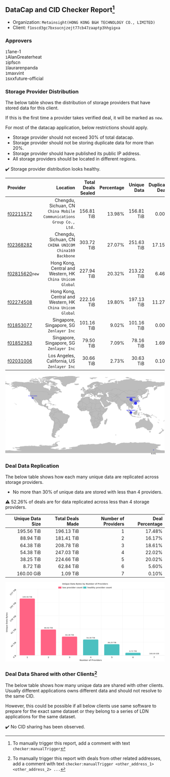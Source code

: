 ## DataCap and CID Checker Report[^1]
 - Organization: `Metainsight(HONG KONG B&H TECHNOLOGY CO., LIMITED)`
 - Client: `f1oscd3gc7bxsucnjzejt77cb47zaaptp3hhgigxa`
### Approvers
`1`1ane-1<br/>`1`AlanGreaterheat<br/>`1`ipfscn<br/>`1`laurarenpanda<br/>`1`maxvint<br/>`1`sxxfuture-official


### Storage Provider Distribution
The below table shows the distribution of storage providers that have stored data for this client.

If this is the first time a provider takes verified deal, it will be marked as `new`.

For most of the datacap application, below restrictions should apply.
 - Storage provider should not exceed 30% of total datacap.
 - Storage provider should not be storing duplicate data for more than 20%.
 - Storage provider should have published its public IP address.
 - All storage providers should be located in different regions.

✔️ Storage provider distribution looks healthy.

| Provider                                                    |                                                               Location | Total Deals Sealed | Percentage | Unique Data | Duplicate Deals |
| :---------------------------------------------------------- | ---------------------------------------------------------------------: | -----------------: | ---------: | ----------: | --------------: |
| [f02211572](https://filfox.info/en/address/f02211572)       | Chengdu, Sichuan, CN<br/>`China Mobile Communications Group Co., Ltd.` |         156.81 TiB |     13.98% |  156.81 TiB |           0.00% |
| [f02368282](https://filfox.info/en/address/f02368282)       |              Chengdu, Sichuan, CN<br/>`CHINA UNICOM China169 Backbone` |         303.72 TiB |     27.07% |  251.63 TiB |          17.15% |
| [f02815620](https://filfox.info/en/address/f02815620)`new`  |           Hong Kong, Central and Western, HK<br/>`China Unicom Global` |         227.94 TiB |     20.32% |  213.22 TiB |           6.46% |
| [f02274508](https://filfox.info/en/address/f02274508)       |           Hong Kong, Central and Western, HK<br/>`China Unicom Global` |         222.16 TiB |     19.80% |  197.13 TiB |          11.27% |
| [f01853077](https://filfox.info/en/address/f01853077)       |                            Singapore, Singapore, SG<br/>`Zenlayer Inc` |         101.16 TiB |      9.02% |  101.16 TiB |           0.00% |
| [f01852363](https://filfox.info/en/address/f01852363)       |                            Singapore, Singapore, SG<br/>`Zenlayer Inc` |          79.50 TiB |      7.09% |   78.16 TiB |           1.69% |
| [f02031006](https://filfox.info/en/address/f02031006)       |                         Los Angeles, California, US<br/>`Zenlayer Inc` |          30.66 TiB |      2.73% |   30.63 TiB |           0.10% |

<img src="https://raw.githubusercontent.com/data-preservation-programs/filplus-checker-assets/main/filecoin-project/filecoin-plus-large-datasets/issues/2200/1698048818217.png"/>

### Deal Data Replication
The below table shows how each many unique data are replicated across storage providers.

- No more than 30% of unique data are stored with less than 4 providers.

⚠️ 52.26% of deals are for data replicated across less than 4 storage providers.

| Unique Data Size | Total Deals Made | Number of Providers | Deal Percentage |
| ---------------: | ---------------: | ------------------: | --------------: |
|       195.56 TiB |       196.13 TiB |                   1 |          17.48% |
|        88.94 TiB |       181.41 TiB |                   2 |          16.17% |
|        64.38 TiB |       208.78 TiB |                   3 |          18.61% |
|        54.38 TiB |       247.03 TiB |                   4 |          22.02% |
|        38.25 TiB |       224.66 TiB |                   5 |          20.02% |
|         8.72 TiB |        62.84 TiB |                   6 |           5.60% |
|       160.00 GiB |         1.09 TiB |                   7 |           0.10% |

<img src="https://raw.githubusercontent.com/data-preservation-programs/filplus-checker-assets/main/filecoin-project/filecoin-plus-large-datasets/issues/2200/1698048821015.png"/>

### Deal Data Shared with other Clients[^3]
The below table shows how many unique data are shared with other clients.
Usually different applications owns different data and should not resolve to the same CID.

However, this could be possible if all below clients use same software to prepare for the exact same dataset or they belong to a series of LDN applications for the same dataset.

✔️ No CID sharing has been observed.

[^1]: To manually trigger this report, add a comment with text `checker:manualTrigger`

[^2]: Deals from those addresses are combined into this report as they are specified with `checker:manualTrigger`

[^3]: To manually trigger this report with deals from other related addresses, add a comment with text `checker:manualTrigger <other_address_1> <other_address_2> ...`
